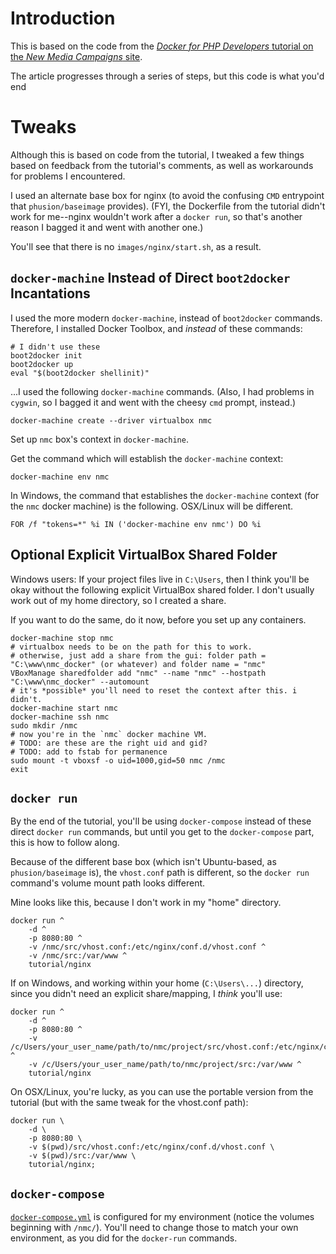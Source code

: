 # Introduction

This is based on the code from the [*Docker for PHP Developers* tutorial on the *New Media Campaigns* site](http://www.newmediacampaigns.com/blog/docker-for-php-developers).

The article progresses through a series of steps, but this code is what you'd end 

# Tweaks

Although this is based on code from the tutorial, I tweaked a few things based on feedback from the tutorial's comments, as well as workarounds for problems I encountered.

I used an alternate base box for nginx (to avoid the confusing `CMD` entrypoint that `phusion/baseimage` provides). (FYI, the Dockerfile from the tutorial didn't work for me--nginx wouldn't work after a `docker run`, so that's another reason I bagged it and went with another one.)

You'll see that there is no `images/nginx/start.sh`, as a result.

## `docker-machine` Instead of Direct `boot2docker` Incantations

I used the more modern `docker-machine`, instead of `boot2docker` commands.
Therefore, I installed Docker Toolbox, and *instead* of these commands:

```
# I didn't use these
boot2docker init
boot2docker up
eval "$(boot2docker shellinit)"
```

...I used the following `docker-machine` commands. (Also, I had problems in `cygwin`, so I bagged it and went with the cheesy `cmd` prompt, instead.)

```
docker-machine create --driver virtualbox nmc
```

Set up `nmc` box's context in `docker-machine`.

Get the command which will establish the `docker-machine` context:
```
docker-machine env nmc
```

In Windows, the command that establishes the `docker-machine` context (for the `nmc` docker machine) is the following. OSX/Linux will be different.
```
FOR /f "tokens=*" %i IN ('docker-machine env nmc') DO %i
```

## Optional Explicit VirtualBox Shared Folder

Windows users: If your project files live in `C:\Users`, then I think you'll be okay without the following explicit VirtualBox shared folder. I don't usually work out of my home directory, so I created a share.

If you want to do the same, do it now, before you set up any containers.

```
docker-machine stop nmc
# virtualbox needs to be on the path for this to work.
# otherwise, just add a share from the gui: folder path = "C:\www\nmc_docker" (or whatever) and folder name = "nmc"
VBoxManage sharedfolder add "nmc" --name "nmc" --hostpath "C:\www\nmc_docker" --automount
# it's *possible* you'll need to reset the context after this. i didn't.
docker-machine start nmc
docker-machine ssh nmc
sudo mkdir /nmc
# now you're in the `nmc` docker machine VM.
# TODO: are these are the right uid and gid?
# TODO: add to fstab for permanence
sudo mount -t vboxsf -o uid=1000,gid=50 nmc /nmc
exit
```

## `docker run`

By the end of the tutorial, you'll be using `docker-compose` instead of these direct `docker run` commands, but until you get to the `docker-compose` part, this is how to follow along.

Because of the different base box (which isn't Ubuntu-based, as `phusion/baseimage` is), the `vhost.conf` path is different, so the `docker run` command's volume mount path looks different.

Mine looks like this, because I don't work in my "home" directory.

```
docker run ^
    -d ^
    -p 8080:80 ^
    -v /nmc/src/vhost.conf:/etc/nginx/conf.d/vhost.conf ^
    -v /nmc/src:/var/www ^
    tutorial/nginx
```

If on Windows, and working within your home (`C:\Users\...`) directory, since you didn't need an explicit share/mapping, I *think* you'll use:
```
docker run ^
    -d ^
    -p 8080:80 ^
    -v /c/Users/your_user_name/path/to/nmc/project/src/vhost.conf:/etc/nginx/conf.d/vhost.conf ^
    -v /c/Users/your_user_name/path/to/nmc/project/src:/var/www ^
    tutorial/nginx
```

On OSX/Linux, you're lucky, as you can use the portable version from the tutorial (but with the same tweak for the vhost.conf path):

```
docker run \
    -d \
    -p 8080:80 \
    -v $(pwd)/src/vhost.conf:/etc/nginx/conf.d/vhost.conf \
    -v $(pwd)/src:/var/www \
    tutorial/nginx;
````

## `docker-compose`

[`docker-compose.yml`](./docker-compose.yml) is configured for my environment (notice the volumes beginning with `/nmc/`). You'll need to change those to match your own environment, as you did for the `docker-run` commands.